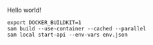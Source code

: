 Hello world!
```
export DOCKER_BUILDKIT=1
sam build --use-container --cached --parallel
sam local start-api --env-vars env.json
```